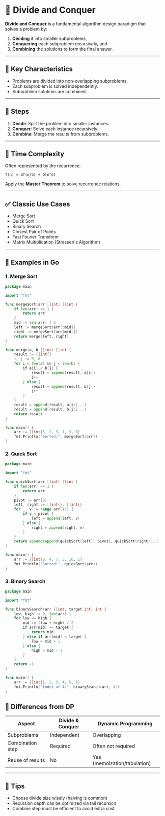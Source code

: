 # 🧠 Divide and Conquer

**Divide and Conquer** is a fundamental algorithm design paradigm that solves a problem by:

1. **Dividing** it into smaller subproblems,
2. **Conquering** each subproblem recursively, and
3. **Combining** the solutions to form the final answer.

---

## 🔧 Key Characteristics

- Problems are divided into non-overlapping subproblems.
- Each subproblem is solved independently.
- Subproblem solutions are combined.

---

## 🔁 Steps

1. **Divide**: Split the problem into smaller instances.
2. **Conquer**: Solve each instance recursively.
3. **Combine**: Merge the results from subproblems.

---

## 🧠 Time Complexity

Often represented by the recurrence:

```
T(n) = aT(n/b) + O(n^d)
```


Apply the **Master Theorem** to solve recurrence relations.

---

## ✅ Classic Use Cases

- Merge Sort
- Quick Sort
- Binary Search
- Closest Pair of Points
- Fast Fourier Transform
- Matrix Multiplication (Strassen's Algorithm)

---

## 📘 Examples in Go

### 1. Merge Sort

```go
package main

import "fmt"

func mergeSort(arr []int) []int {
	if len(arr) <= 1 {
		return arr
	}
	mid := len(arr) / 2
	left := mergeSort(arr[:mid])
	right := mergeSort(arr[mid:])
	return merge(left, right)
}

func merge(a, b []int) []int {
	result := []int{}
	i, j := 0, 0
	for i < len(a) && j < len(b) {
		if a[i] < b[j] {
			result = append(result, a[i])
			i++
		} else {
			result = append(result, b[j])
			j++
		}
	}
	result = append(result, a[i:]...)
	result = append(result, b[j:]...)
	return result
}

func main() {
	arr := []int{5, 2, 9, 1, 3, 6}
	fmt.Println("Sorted:", mergeSort(arr))
}
```

### 2. Quick Sort

```go
package main

import "fmt"

func quickSort(arr []int) []int {
	if len(arr) <= 1 {
		return arr
	}
	pivot := arr[0]
	left, right := []int{}, []int{}
	for _, v := range arr[1:] {
		if v < pivot {
			left = append(left, v)
		} else {
			right = append(right, v)
		}
	}
	return append(append(quickSort(left), pivot), quickSort(right)...)
}

func main() {
	arr := []int{8, 4, 7, 3, 10, 1}
	fmt.Println("Sorted:", quickSort(arr))
}
```

### 3. Binary Search

```go
package main

import "fmt"

func binarySearch(arr []int, target int) int {
	low, high := 0, len(arr)-1
	for low <= high {
		mid := (low + high) / 2
		if arr[mid] == target {
			return mid
		} else if arr[mid] < target {
			low = mid + 1
		} else {
			high = mid - 1
		}
	}
	return -1
}

func main() {
	arr := []int{1, 2, 3, 4, 5, 6}
	fmt.Println("Index of 4:", binarySearch(arr, 4))
}
```

## 🧭 Differences from DP

| Aspect           | Divide & Conquer            | Dynamic Programming            |
|------------------|-----------------------------|--------------------------------|
| Subproblems      | Independent                 | Overlapping                    |
| Combination step | Required                    | Often not required             |
| Reuse of results | No                          | Yes (memoization/tabulation)   |

---

## 🧠 Tips

- Choose divide size wisely (halving is common)
- Recursion depth can be optimized via tail recursion
- Combine step must be efficient to avoid extra cost
